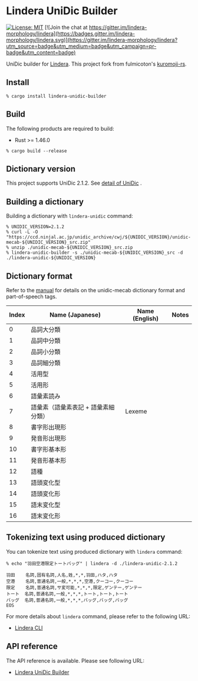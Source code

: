 # Lindera UniDic Builder

[![License: MIT](https://img.shields.io/badge/License-MIT-yellow.svg)](https://opensource.org/licenses/MIT) [![Join the chat at https://gitter.im/lindera-morphology/lindera](https://badges.gitter.im/lindera-morphology/lindera.svg)](https://gitter.im/lindera-morphology/lindera?utm_source=badge&utm_medium=badge&utm_campaign=pr-badge&utm_content=badge)

UniDic builder for [Lindera](https://github.com/lindera-morphology/lindera). This project fork from fulmicoton's [kuromoji-rs](https://github.com/fulmicoton/kuromoji-rs).

## Install

```shell script
% cargo install lindera-unidic-builder
```

## Build

The following products are required to build:

- Rust >= 1.46.0

```shell script
% cargo build --release
```

## Dictionary version

This project supports UniDic 2.1.2.
See [detail of UniDic](https://unidic.ninjal.ac.jp/) .

## Building a dictionary

Building a dictionary with `lindera-unidic` command:

```shell script
% UNIDIC_VERSION=2.1.2
% curl -L -O "https://ccd.ninjal.ac.jp/unidic_archive/cwj/${UNIDIC_VERSION}/unidic-mecab-${UNIDIC_VERSION}_src.zip"
% unzip ./unidic-mecab-${UNIDIC_VERSION}_src.zip
% lindera-unidic-builder -s ./unidic-mecab-${UNIDIC_VERSION}_src -d ./lindera-unidic-${UNIDIC_VERSION}
```

## Dictionary format

Refer to the [manual](ftp://ftp.jaist.ac.jp/pub/sourceforge.jp/unidic/57618/unidic-mecab.pdf) for details on the unidic-mecab dictionary format and part-of-speech tags.

| Index | Name (Japanese) | Name (English) | Notes |
| --- | --- | --- | --- |
| 0 | 品詞大分類 | | |
| 1 | 品詞中分類 | | |
| 2 | 品詞小分類 | | |
| 3 | 品詞細分類 | | |
| 4 | 活用型 | | |
| 5 | 活用形 | | |
| 6 | 語彙素読み | | |
| 7 | 語彙素（語彙素表記 + 語彙素細分類） | Lexeme | |
| 8 | 書字形出現形 | | |
| 9 | 発音形出現形 | | |
| 10 | 書字形基本形 | | |
| 11 | 発音形基本形 | | |
| 12 | 語種 | | |
| 13 | 語頭変化型 | | |
| 14 | 語頭変化形 | | |
| 15 | 語末変化型 | | |
| 16 | 語末変化形 | | |

## Tokenizing text using produced dictionary

You can tokenize text using produced dictionary with `lindera` command:

```shell script
% echo "羽田空港限定トートバッグ" | lindera -d ./lindera-unidic-2.1.2
```

```text
羽田    名詞,固有名詞,人名,姓,*,*,羽田,ハタ,ハタ
空港    名詞,普通名詞,一般,*,*,*,空港,クーコー,クーコー
限定    名詞,普通名詞,サ変可能,*,*,*,限定,ゲンテー,ゲンテー
トート  名詞,普通名詞,一般,*,*,*,トート,トート,トート
バッグ  名詞,普通名詞,一般,*,*,*,バッグ,バッグ,バッグ
EOS
```

For more details about `lindera` command, please refer to the following URL:

- [Lindera CLI](https://github.com/lindera-morphology/lindera/lindera-cli)

## API reference

The API reference is available. Please see following URL:
- <a href="https://docs.rs/lindera-unidic-builder" target="_blank">Lindera UniDic Builder</a>
